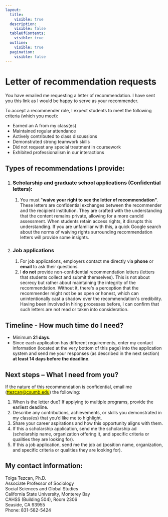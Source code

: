 ```yaml
---
layout:
  title:
    visible: true
  description:
    visible: false
  tableOfContents:
    visible: true
  outline:
    visible: true
  pagination:
    visible: false
---
```


# Letter of recommendation requests

You have emailed me requesting a letter of recommendation. I have sent you this link as I would be happy to serve as your recommender.

To accept a recommender role, I expect students to meet the following criteria (which you meet):

* Earned an A from my class(es)
* Maintained regular attendance
* Actively contributed to class discussions
* Demonstrated strong teamwork skills
* Did not request any special treatment in coursework
* Exhibited professionalism in our interactions

## Types of recommendations I provide:

1. ### Scholarship and graduate school applications (Confidential letters):
   1. You must "**waive your right to see the letter of recommendation"**. These letters are confidential exchanges between the recommender and the recipient institution. They are crafted with the understanding that the content remains private, allowing for a more candid assessment. When students retain access rights, it disrupts this understanding. If you are unfamiliar with this, a quick Google search about the norms of waiving rights surrounding recommendation letters will provide some insights.
2. ### Job applications
   1. For job applications, employers contact me directly via **phone** or **email** to ask their questions.
   2. I **do not** provide non-confidential recommendation letters (letters that students collect and submit themselves). This is not about secrecy but rather about maintaining the integrity of the recommendation. Without it, there's a perception that the recommender might not be as open or honest, which can unintentionally cast a shadow over the recommendation's credibility. Having been involved in hiring processes before, I can confirm that such letters are not read or taken into consideration.

## Timeline - How much time do I need?

* Minimum **21 days**.
* Since each application has different requirements, enter my contact information (located at the very bottom of this page) into the application system and send me your responses (as described in the next section) **at least 14 days before the deadline**.

## Next steps – What I need from you?

If the nature of this recommendation is confidential, email me (<mark style="color:blue;">ttezcan@csumb.edu</mark>) the following:

1. When is the letter due? If applying to multiple programs, provide the earliest deadline.
2. Describe any contributions, achievements, or skills you demonstrated in my class(es) that you’d like me to highlight.
3. Share your career aspirations and how this opportunity aligns with them.
4. If this a scholarship application, send me the scholarship ad (scholarship name, organization offering it, and specific criteria or qualities they are looking for).
5. If this a job application, send me the job ad (position name, organization, and specific criteria or qualities they are looking for).

## My contact information:

Tolga Tezcan, Ph.D.\
Associate Professor of Sociology\
Social Sciences and Global Studies\
California State University, Monterey Bay\
CAHSS (Building 504), Room 2306\
Seaside, CA 93955\
Phone: 831-582-5424
